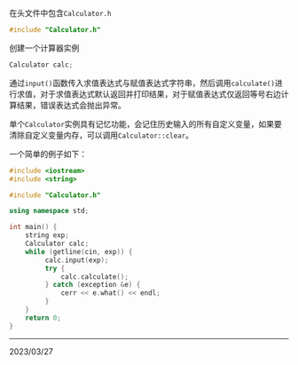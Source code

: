 在头文件中包含`Calculator.h`

```c++
#include "Calculator.h"
```

创建一个计算器实例

```c++
Calculator calc;
```

通过`input()`函数传入求值表达式与赋值表达式字符串，然后调用`calculate()`进行求值，对于求值表达式默认返回并打印结果，对于赋值表达式仅返回等号右边计算结果，错误表达式会抛出异常。

单个`Calculator`实例具有记忆功能，会记住历史输入的所有自定义变量，如果要清除自定义变量内存，可以调用`Calculator::clear`。

一个简单的例子如下：

```c++
#include <iostream>
#include <string>

#include "Calculator.h"

using namespace std;

int main() {
    string exp;
    Calculator calc;
    while (getline(cin, exp)) {
         calc.input(exp);
         try {
             calc.calculate();
         } catch (exception &e) {
             cerr << e.what() << endl;
         }
    }
    return 0;
}
```

------

2023/03/27
